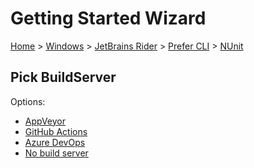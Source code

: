 <!--
GENERATED FILE - DO NOT EDIT
This file was generated by [MarkdownSnippets](https://github.com/SimonCropp/MarkdownSnippets).
Source File: /docs/mdsource/wiz/Windows_Rider_Cli_NUnit.source.md
To change this file edit the source file and then run MarkdownSnippets.
-->

# Getting Started Wizard

[Home](/docs/wiz/readme.md) > [Windows](Windows.md) > [JetBrains Rider](Windows_Rider.md) > [Prefer CLI](Windows_Rider_Cli.md) > [NUnit](Windows_Rider_Cli_NUnit.md)

## Pick BuildServer

Options:
 * [AppVeyor](Windows_Rider_Cli_NUnit_AppVeyor.md)
 * [GitHub Actions](Windows_Rider_Cli_NUnit_GitHubActions.md)
 * [Azure DevOps](Windows_Rider_Cli_NUnit_AzureDevOps.md)
 * [No build server](Windows_Rider_Cli_NUnit_None.md)
